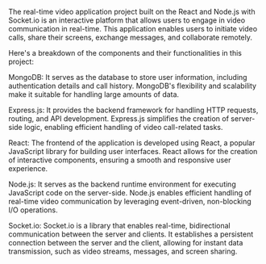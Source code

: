 The real-time video application project built on the React and Node.js with Socket.io is an interactive platform that allows users to engage in video communication in real-time. This application enables users to initiate video calls, share their screens, exchange messages, and collaborate remotely.

Here's a breakdown of the components and their functionalities in this project:

MongoDB: It serves as the database to store user information, including authentication details and call history. MongoDB's flexibility and scalability make it suitable for handling large amounts of data.

Express.js: It provides the backend framework for handling HTTP requests, routing, and API development. Express.js simplifies the creation of server-side logic, enabling efficient handling of video call-related tasks.

React: The frontend of the application is developed using React, a popular JavaScript library for building user interfaces. React allows for the creation of interactive components, ensuring a smooth and responsive user experience.

Node.js: It serves as the backend runtime environment for executing JavaScript code on the server-side. Node.js enables efficient handling of real-time video communication by leveraging event-driven, non-blocking I/O operations.

Socket.io: Socket.io is a library that enables real-time, bidirectional communication between the server and clients. It establishes a persistent connection between the server and the client, allowing for instant data transmission, such as video streams, messages, and screen sharing.
